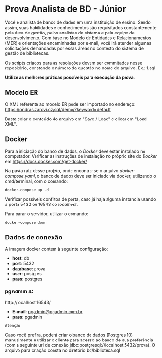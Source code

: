 # Prova Analista de BD - Júnior

Você é analista de banco de dados em uma instituição de ensino. Sendo assim, suas habilidades e conhecimentos são requisitados constantemente pela área de gestão, pelos analistas de sistema e pela equipe de desenvolvimento.
Com base no Modelo de Entidades e Relacionamentos (MER) e orientações encaminhadas por e-mail, você irá atender algumas solicitações demandadas por essas áreas no contexto do sistema de gestão de bibliotecas.

Os scripts criados para as resoluções devem ser commitados nesse repositório, constando o número da questão no nome do arquivo. Ex.: 1.sql

**Utilize as melhores práticas possíveis para execução da prova**.

## Modelo ER

O XML referente ao modelo ER pode ser importado no endereço:
https://ondras.zarovi.cz/sql/demo/?keyword=default

Basta colar o conteúdo do arquivo em "Save / Load" e clicar em "Load XML".

## Docker

Para a iniciação do banco de dados, o *Docker* deve estar instalado no computador.
Verificar as instruções de instalação no próprio site do *Docker* em https://docs.docker.com/get-docker/

Na pasta raiz desse projeto, onde encontra-se o arquivo *docker-compose.yaml*, o banco de dados deve ser iniciado via docker, utilizando o cmd/terminal, com o comando:

`docker-compose up -d`

Verificar possíveis conflitos de porta, caso já haja alguma instancia usando a porta 5432 ou 16543 do *localhost*.

Para parar o servidor, utilizar o comando:

`docker-compose down`

## Dados de conexão

A imagem docker contem à seguinte configuração:

- **host**: db
- **port**: 5432
- **database**: prova
- **user**: postgres
- **pass**: postgres

### pgAdmin 4:
http://localhost:16543/

- **E-mail**: pgadmin@pgadmin.com.br
- **pass**: pgadmin

`Atenção`

Caso você prefira, poderá criar o banco de dados (Postgres 10) manualmente e utilizar o cliente para acesso ao banco de sua preferência (com a seguinte url de conexão jdbc:postgresql://localhost:5432/prova).
O arquivo para criação consta no diretório bd/biblioteca.sql
